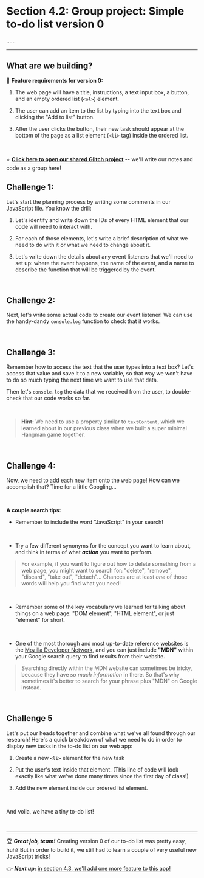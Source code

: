 # Section 4.2: Group project: Simple to-do list version 0

......

<hr/>

## What are we building?

:hammer: **Feature requirements for version 0:**

  1. The web page will have a title, instructions, a text input box, a button, and an empty ordered list (`<ol>`) element.

  1. The user can add an item to the list by typing into the text box and clicking the "Add to list" button.

  1. After the user clicks the button, their new task should appear at the bottom of the page as a list element (`<li>` tag) inside the ordered list.

<br/>

:star: [**Click here to open our shared Glitch project**](https://glitch.com/edit/#!/join/0ea3b592-0e27-44ef-be20-eb5f1fae2df0) -- we'll write our notes and code as a group here!

## Challenge 1:

Let's start the planning process by writing some comments in our JavaScript file. You know the drill:

  1. Let's identify and write down the IDs of every HTML element that our code will need to interact with.
  
  1. For each of those elements, let's write a brief description of what we need to do with it or what we need to change about it.
  
  1. Let's write down the details about any event listeners that we'll need to set up: where the event happens, the name of the event, and a name to describe the function that will be triggered by the event.

<br/>

## Challenge 2:

Next, let's write some actual code to create our event listener! We can use the handy-dandy `console.log` function to check that it works.


<br/>

## Challenge 3:

Remember how to access the text that the user types into a text box? Let's access that value and save it to a new variable, so that way we won't have to do so much typing the next time we want to use that data.

Then let's `console.log` the data that we received from the user, to double-check that our code works so far.

<br/>

  > **Hint:** We need to use a property similar to `textContent`, which we learned about in our previous class when we built a super minimal Hangman game together.

<br/>

## Challenge 4:

Now, we need to add each new item onto the web page! How can we accomplish that? Time for a little Googling...

<br/>

**A couple search tips:**

  - Remember to include the word "JavaScript" in your search!

<br/>

  - Try a few different synonyms for the concept you want to learn about, and think in terms of what ***action*** you want to perform.

  > For example, if you want to figure out how to delete something from a web page, you might want to search for: "delete", "remove", "discard", "take out", "detach"... Chances are at least *one* of those words will help you find what you need!

<br/>

  - Remember some of the key vocabulary we learned for talking about things on a web page: "DOM element", "HTML element", or just "element" for short.

<br/>

  - One of the most thorough and most up-to-date reference websites is the [Mozilla Developer Network](), and you can just include **"MDN"** within your Google search query to find results from their website. 

  > Searching directly within the MDN website can sometimes be tricky, because they have *so much information* in there. So that's why sometimes it's better to search for your phrase plus "MDN" on Google instead.

<br/>

## Challenge 5

Let's put our heads together and combine what we've all found through our research! Here's a quick breakdown of what we need to do in order to display new tasks in the to-do list on our web app:

  1. Create a new `<li>` element for the new task

  1. Put the user's text inside that element. (This line of code will look exactly like what we've done many times since the first day of class!)

  1. Add the new element inside our ordered list element.

<br/>

And voila, we have a tiny to-do list!

<br/>
<hr/>


🏆 ***Great job, team!*** Creating version 0 of our to-do list was pretty easy, huh? But in order to build it, we still had to learn a couple of very useful new JavaScript tricks!

:point_right: ***Next up:*** [in section 4.3, we'll add one more feature to this app!](https://github.com/LearnTeachCode/intro-javascript-class/blob/july-aug-2018/week-4/4-3-todolist-v1.md)
